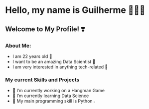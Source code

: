 # Hello, my name is Guilherme 🙋🏻‍♂️
## Welcome to My Profile! ❣️

### **About Me:**
* I am 22 years old 🎂
* I want to be an amazing Data Scientist 🥼
* I am very interested in anything tech-related 🤖

### **My current Skills and Projects**
- 🔭 I’m currently working on a Hangman Game
- 🌱 I’m currently learning Data Science
- 🧠 My main programming skill is Python <img height=1% width=1% src="https://cdn.jsdelivr.net/gh/devicons/devicon@latest/icons/python/python-original.svg" />

  

